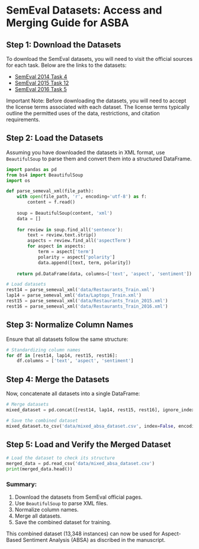 # SemEval Datasets: Access and Merging Guide for ASBA

## Step 1: Download the Datasets
To download the SemEval datasets, you will need to visit the official sources for each task. Below are the links to the datasets:
- [SemEval 2014 Task 4](https://alt.qcri.org/semeval2014/task4/)
- [SemEval 2015 Task 12](https://alt.qcri.org/semeval2015/task12/)
- [SemEval 2016 Task 5](https://alt.qcri.org/semeval2016/task5/)

Important Note:
Before downloading the datasets, you will need to accept the license terms associated with each dataset. The license terms typically outline the permitted uses of the data, restrictions, and citation requirements.


## Step 2: Load the Datasets
Assuming you have downloaded the datasets in XML format, use `BeautifulSoup` to parse them and convert them into a structured DataFrame.

```python
import pandas as pd
from bs4 import BeautifulSoup
import os

def parse_semeval_xml(file_path):
    with open(file_path, 'r', encoding='utf-8') as f:
        content = f.read()
    
    soup = BeautifulSoup(content, 'xml')
    data = []
    
    for review in soup.find_all('sentence'):
        text = review.text.strip()
        aspects = review.find_all('aspectTerm')
        for aspect in aspects:
            term = aspect['term']
            polarity = aspect['polarity']
            data.append([text, term, polarity])
    
    return pd.DataFrame(data, columns=['text', 'aspect', 'sentiment'])

# Load datasets
rest14 = parse_semeval_xml('data/Restaurants_Train.xml')
lap14 = parse_semeval_xml('data/Laptops_Train.xml')
rest15 = parse_semeval_xml('data/Restaurants_Train_2015.xml')
rest16 = parse_semeval_xml('data/Restaurants_Train_2016.xml')
```

## Step 3: Normalize Column Names
Ensure that all datasets follow the same structure:

```python
# Standardizing column names
for df in [rest14, lap14, rest15, rest16]:
    df.columns = ['text', 'aspect', 'sentiment']
```

## Step 4: Merge the Datasets
Now, concatenate all datasets into a single DataFrame:

```python
# Merge datasets
mixed_dataset = pd.concat([rest14, lap14, rest15, rest16], ignore_index=True)

# Save the combined dataset
mixed_dataset.to_csv('data/mixed_absa_dataset.csv', index=False, encoding='utf-8')
```

## Step 5: Load and Verify the Merged Dataset

```python
# Load the dataset to check its structure
merged_data = pd.read_csv('data/mixed_absa_dataset.csv')
print(merged_data.head())
```

### Summary:
1. Download the datasets from SemEval official pages.
2. Use `BeautifulSoup` to parse XML files.
3. Normalize column names.
4. Merge all datasets.
5. Save the combined dataset for training.

This combined dataset (13,348 instances) can now be used for Aspect-Based Sentiment Analysis (ABSA) as discribed in the manuscript.
